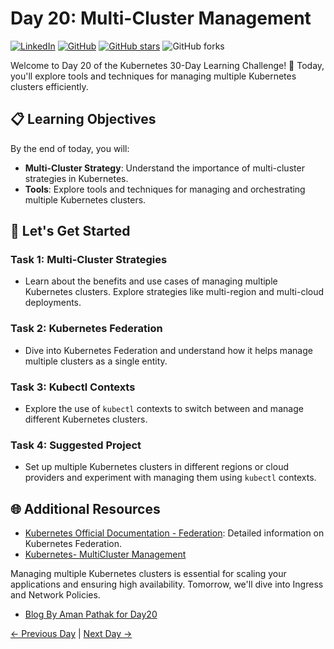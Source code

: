 # Day 20: Multi-Cluster Management
[![LinkedIn](https://img.shields.io/badge/Connect%20with%20me%20on-LinkedIn-blue.svg)](https://www.linkedin.com/in/aman-devops/)
[![GitHub](https://img.shields.io/github/stars/AmanPathak-DevOps.svg?style=social)](https://github.com/AmanPathak-DevOps)
[![GitHub stars](https://img.shields.io/github/stars/AmanPathak-DevOps/30DaysOfKubernetes)](https://github.com/AmanPathak-DevOps/30DaysOfKubernetes/stargazers)
![GitHub forks](https://img.shields.io/github/forks/AmanPathak-DevOps/30DaysOfKubernetes)

Welcome to Day 20 of the Kubernetes 30-Day Learning Challenge! 🚀 Today, you'll explore tools and techniques for managing multiple Kubernetes clusters efficiently.

## 📋 Learning Objectives

By the end of today, you will:
- **Multi-Cluster Strategy**: Understand the importance of multi-cluster strategies in Kubernetes.
- **Tools**: Explore tools and techniques for managing and orchestrating multiple Kubernetes clusters.

## 🚀 Let's Get Started

### Task 1: Multi-Cluster Strategies
- Learn about the benefits and use cases of managing multiple Kubernetes clusters. Explore strategies like multi-region and multi-cloud deployments.

### Task 2: Kubernetes Federation
- Dive into Kubernetes Federation and understand how it helps manage multiple clusters as a single entity.

### Task 3: Kubectl Contexts
- Explore the use of `kubectl` contexts to switch between and manage different Kubernetes clusters.

### Task 4: Suggested Project
- Set up multiple Kubernetes clusters in different regions or cloud providers and experiment with managing them using `kubectl` contexts.

## 🌐 Additional Resources

- [Kubernetes Official Documentation - Federation](https://kubernetes.io/docs/tasks/access-application-cluster/configure-access-multiple-clusters/): Detailed information on Kubernetes Federation.
- [Kubernetes- MultiCluster Management](https://youtu.be/pohOtvPu_3c?si=d5AqQAsGib3wzSQB)

Managing multiple Kubernetes clusters is essential for scaling your applications and ensuring high availability. Tomorrow, we'll dive into Ingress and Network Policies.

- [Blog By Aman Pathak for Day20](https://medium.com/devops-dev/day-20-mastering-multi-cluster-kubernetes-with-haproxy-be63b08a4ec7)

[← Previous Day](../Day19/README.md) | [Next Day →](../Day21/README.md)